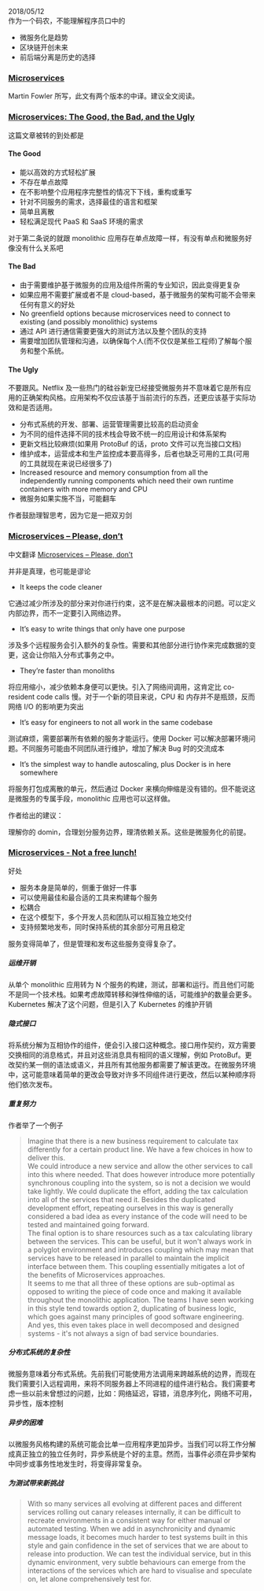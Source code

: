 2018/05/12  
作为一个码农，不能理解程序员口中的

- 微服务化是趋势
- 区块链开创未来
- 前后端分离是历史的选择

### [Microservices](https://martinfowler.com/articles/microservices.html)

Martin Fowler 所写，此文有两个版本的中译。建议全文阅读。

### [Microservices: The Good, the Bad, and the Ugly](https://dzone.com/articles/microservices-the-good-the-bad-and-the-ugly)

这篇文章被转的到处都是

#### The Good

- 能以高效的方式轻松扩展
- 不存在单点故障
- 在不影响整个应用程序完整性的情况下下线，重构或重写
- 针对不同服务的需求，选择最佳的语言和框架
- 简单且离散
- 轻松满足现代 PaaS 和 SaaS 环境的需求

对于第二条说的就跟 monolithic 应用存在单点故障一样，有没有单点和微服务好像没有什么关系吧

#### The Bad

- 由于需要维护基于微服务的应用及组件所需的专业知识，因此变得更复杂
- 如果应用不需要扩展或者不是 cloud-based，基于微服务的架构可能不会带来任何有意义的好处
- No greenfield options because microservices need to connect to existing (and possibly monolithic) systems
- 通过 API 进行通信需要更强大的测试方法以及整个团队的支持
- 需要增加团队管理和沟通，以确保每个人(而不仅仅是某些工程师)了解每个服务和整个系统。

#### The Ugly

不要跟风。Netflix 及一些热门的硅谷新宠已经接受微服务并不意味着它是所有应用的正确架构风格。应用架构不仅应该基于当前流行的东西，还更应该基于实际功效和是否适用。

- 分布式系统的开发、部署、运营管理需要比较高的启动资金
- 为不同的组件选择不同的技术栈会导致不统一的应用设计和体系架构
- 更新文档比较麻烦(如果用 ProtoBuf 的话，proto 文件可以充当接口文档)
- 维护成本，运营成本和生产监控成本要高得多，后者也缺乏可用的工具(可用的工具就现在来说已经很多了)
- Increased resource and memory consumption from all the independently running components which need their own runtime containers with more memory and CPU
- 微服务如果实施不当，可能翻车

作者鼓励理智思考，因为它是一把双刃剑

### [Microservices – Please, don’t](https://blog.rapid7.com/2016/09/15/microservices-please-dont/)

中文翻译 [Microservices – Please, don’t](https://www.jianshu.com/p/491e494102f0?utm_campaign=maleskine&utm_content=note&utm_medium=seo_notes&utm_source=recommendation)

并非是真理，也可能是谬论

- It keeps the code cleaner

它通过减少所涉及的部分来对你进行约束，这不是在解决最根本的问题。可以定义内部边界，而不一定要引入网络边界。

- It’s easy to write things that only have one purpose

涉及多个远程服务会引入额外的复杂性。需要和其他部分进行协作来完成数据的变更，这会让你陷入分布式事务之中。

- They’re faster than monoliths

将应用缩小，减少依赖本身便可以更快。引入了网络间调用，这肯定比 co-resident code calls 慢。对于一个新的项目来说，CPU 和 内存并不是瓶颈，反而网络 I/O 的影响更为突出

- It’s easy for engineers to not all work in the same codebase

测试麻烦，需要部署所有依赖的服务才能运行。使用 Docker 可以解决部署环境问题。不同服务可能由不同团队进行维护，增加了解决 Bug 时的交流成本

- It’s the simplest way to handle autoscaling, plus Docker is in here somewhere

将服务打包成离散的单元，然后通过 Docker 来横向伸缩是没有错的。但不能说这是微服务的专属手段，monolithic 应用也可以这样做。

作者给出的建议：

理解你的 domin，合理划分服务边界，理清依赖关系。这些是微服务化的前提。

### [Microservices - Not a free lunch!](http://highscalability.com/blog/2014/4/8/microservices-not-a-free-lunch.html)

好处

- 服务本身是简单的，侧重于做好一件事
- 可以使用最佳和最合适的工具来构建每个服务
- 松耦合
- 在这个模型下，多个开发人员和团队可以相互独立地交付
- 支持频繁地发布，同时保持系统的其余部分可用且稳定

服务变得简单了，但是管理和发布这些服务变得复杂了。

##### 运维开销

从单个 monolithic 应用转为 N 个服务的构建，测试，部署和运行。而且他们可能不是同一个技术栈。如果考虑故障转移和弹性伸缩的话，可能维护的数量会更多。Kubernetes 解决了这个问题，但是引入了 Kubernetes 的维护开销

##### 隐式接口

将系统分解为互相协作的组件，便会引入接口这种概念。接口用作契约，双方需要交换相同的消息格式，并且对这些消息具有相同的语义理解，例如 ProtoBuf。更改契约某一侧的语法或语义，并且所有其他服务都需要了解该更改。在微服务环境中，这可能意味着简单的更改会导致对许多不同组件进行更改，然后以某种顺序将他们依次发布。

##### 重复努力

作者举了一个例子

>Imagine that there is a new business requirement to calculate tax differently for a certain product line. We have a few choices in how to deliver this.  
>We could introduce a new service and allow the other services to call into this where needed. That does however introduce more potentially synchronous coupling into the system, so is not a decision we would take lightly.
>We could duplicate the effort, adding the tax calculation into all of the services that need it. Besides the duplicated development effort, repeating ourselves in this way is generally considered a bad idea as every instance of the code will need to be tested and maintained going forward.  
>The final option is to share resources such as a tax calculating library between the services. This can be useful, but it won't always work in a polyglot environment and introduces coupling which may mean that services have to be released in parallel to maintain the implicit interface between them. This coupling essentially mitigates a lot of the benefits of Microservices approaches.  
>It seems to me that all three of these options are sub-optimal as opposed to writing the piece of code once and making it available throughout the monolithic application. The teams I have seen working in this style tend towards option 2, duplicating of business logic, which goes against many principles of good software engineering. And yes, this even takes place in well decomposed and designed systems - it's not always a sign of bad service boundaries.

##### 分布式系统的复杂性

微服务意味着分布式系统。先前我们可能使用方法调用来跨越系统的边界，而现在我们需要引入远程调用，来将不同服务器上不同进程的组件进行粘合。我们需要考虑一些以前未曾想过的问题，比如：网络延迟，容错，消息序列化，网络不可用，异步性，版本控制

##### 异步的困难

以微服务风格构建的系统可能会比单一应用程序更加异步。当我们可以将工作分解成真正独立的独立任务时，异步系统是个好的主意。然而，当事件必须在异步架构中同步或事务性地发生时，将变得非常复杂。

##### 为测试带来新挑战

>With so many services all evolving at different paces and different services rolling out canary releases internally, it can be difficult to recreate environments in a consistent way for either manual or automated testing. When we add in asynchronicity and dynamic message loads, it becomes much harder to test systems built in this style and gain confidence in the set of services that we are about to release into production. We can test the individual service, but in this dynamic environment, very subtle behaviours can emerge from the interactions of the services which are hard to visualise and speculate on, let alone comprehensively test for.
